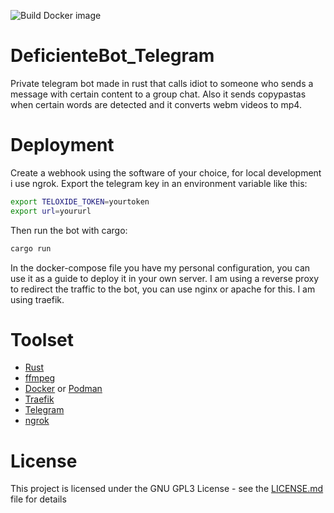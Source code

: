 ![Build Docker image](https://github.com/adrianvillanueva997/DeficienteBot_Telegram/workflows/Build%20Docker%20image/badge.svg)

# DeficienteBot_Telegram

Private telegram bot made in rust that calls idiot to someone who sends a message with certain content to a group chat. Also it sends copypastas when certain words are detected and it converts webm videos to mp4.

# Deployment

Create a webhook using the software of your choice, for local development i use ngrok. Export the telegram key in an environment variable like this:

```bash
export TELOXIDE_TOKEN=yourtoken
export url=yoururl
```

Then run the bot with cargo:

```bash
cargo run
```

In the docker-compose file you have my personal configuration, you can use it as a guide to deploy it in your own server. I am using a reverse proxy to redirect the traffic to the bot, you can use nginx or apache for this. I am using traefik.

# Toolset

- [Rust](https://www.rust-lang.org/)
- [ffmpeg](https://ffmpeg.org/)
- [Docker](https://www.docker.com/) or [Podman](https://podman.io/)
- [Traefik](https://traefik.io/)
- [Telegram](https://telegram.org/)
- [ngrok](https://ngrok.com/)

# License

This project is licensed under the GNU GPL3 License - see the [LICENSE.md](LICENSE.md) file for details
